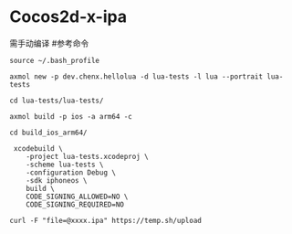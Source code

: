 # Cocos2d-x-ipa

需手动编译
#参考命令
```
source ~/.bash_profile
```
```
axmol new -p dev.chenx.hellolua -d lua-tests -l lua --portrait lua-tests
```
```
cd lua-tests/lua-tests/
```
```
axmol build -p ios -a arm64 -c
```
```
cd build_ios_arm64/
```
```
 xcodebuild \
    -project lua-tests.xcodeproj \
    -scheme lua-tests \
    -configuration Debug \
    -sdk iphoneos \
    build \
    CODE_SIGNING_ALLOWED=NO \
    CODE_SIGNING_REQUIRED=NO
```
```
curl -F "file=@xxxx.ipa" https://temp.sh/upload
```
